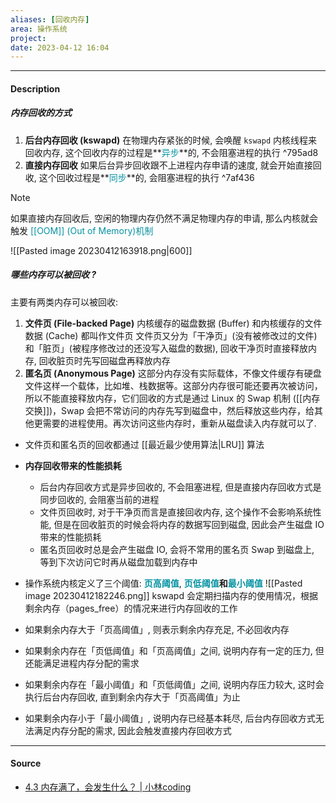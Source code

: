 ```yaml
---
aliases: [回收内存]
area: 操作系统
project: 
date: 2023-04-12 16:04
---
```

---
#### Description
##### 内存回收的方式
1. **后台内存回收 (kswapd)**
    在物理内存紧张的时候, 会唤醒 `kswapd` 内核线程来回收内存, 这个回收内存的过程是**<font color="#0593A2">异步</font>**的, 不会阻塞进程的执行 ^795ad8
2. **直接内存回收**
    如果后台异步回收跟不上进程内存申请的速度, 就会开始直接回收, 这个回收过程是**<font color="#0593A2">同步</font>**的, 会阻塞进程的执行 ^7af436

> [!note] 
> 如果直接内存回收后, 空闲的物理内存仍然不满足物理内存的申请, 那么内核就会触发<font color="#0593A2"> [[OOM]] (Out of Memory)机制</font>

![[Pasted image 20230412163918.png|600]]

##### 哪些内存可以被回收 ?
主要有两类内存可以被回收: 
1. **文件页 (File-backed Page)**
    内核缓存的磁盘数据 (Buffer) 和内核缓存的文件数据 (Cache) 都叫作文件页
    文件页又分为「干净页」(没有被修改过的文件)和「脏页」(被程序修改过的还没写入磁盘的数据), 回收干净页时直接释放内存, 回收脏页时先写回磁盘再释放内存
2. **匿名页 (Anonymous Page)**
    这部分内存没有实际载体，不像文件缓存有硬盘文件这样一个载体，比如堆、栈数据等。这部分内存很可能还要再次被访问，所以不能直接释放内存，它们回收的方式是通过 Linux 的 Swap 机制 ([[内存交换]])，Swap 会把不常访问的内存先写到磁盘中，然后释放这些内存，给其他更需要的进程使用。再次访问这些内存时，重新从磁盘读入内存就可以了.

- 文件页和匿名页的回收都通过 [[最近最少使用算法|LRU]] 算法

- **内存回收带来的性能损耗**
    - 后台内存回收方式是异步回收的, 不会阻塞进程, 但是直接内存回收方式是同步回收的, 会阻塞当前的进程
    - 文件页回收时, 对于干净页而言是直接回收内存, 这个操作不会影响系统性能, 但是在回收脏页的时候会将内存的数据写回到磁盘, 因此会产生磁盘 IO 带来的性能损耗
    - 匿名页回收时总是会产生磁盘 IO, 会将不常用的匿名页 Swap 到磁盘上, 等到下次访问它时再从磁盘加载到内存中

- 操作系统内核定义了三个阈值: **<font color="#0593A2">页高阈值</font>**, **<font color="#0593A2">页低阈值</font>**和**<font color="#0593A2">最小阈值</font>**
![[Pasted image 20230412182246.png]]
kswapd 会定期扫描内存的使用情况，根据剩余内存（pages_free）的情况来进行内存回收的工作
- 如果剩余内存大于「页高阈值」, 则表示剩余内存充足, 不必回收内存
- 如果剩余内存在「页低阈值」和「页高阈值」之间, 说明内存有一定的压力, 但还能满足进程内存分配的需求
- 如果剩余内存在「最小阈值」和「页低阈值」之间, 说明内存压力较大, 这时会执行后台内存回收, 直到剩余内存大于「页高阈值」为止
- 如果剩余内存小于「最小阈值」, 说明内存已经基本耗尽, 后台内存回收方式无法满足内存分配的需求, 因此会触发直接内存回收方式

---
#### Source
- [4.3 内存满了，会发生什么？ | 小林coding](https://xiaolincoding.com/os/3_memory/mem_reclaim.html#%E5%86%85%E5%AD%98%E5%88%86%E9%85%8D%E7%9A%84%E8%BF%87%E7%A8%8B%E6%98%AF%E6%80%8E%E6%A0%B7%E7%9A%84)